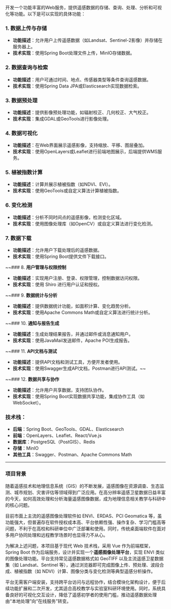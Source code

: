 开发一个功能丰富的Web服务，提供遥感数据的存储、查询、处理、分析和可视化等功能。以下是可以实现的具体功能：

### 1. **数据上传与存储**
   - **功能描述**：允许用户上传遥感数据（如Landsat、Sentinel-2影像）并存储在服务器上。
   - **技术实现**：使用Spring Boot处理文件上传，MinIO存储数据。

### 2. **数据查询与检索**
   - **功能描述**：用户可通过时间、地点、传感器类型等条件查询遥感数据。
   - **技术实现**：使用Spring Data JPA或Elasticsearch实现数据检索。

### 3. **数据预处理**
   - **功能描述**：提供影像预处理功能，如辐射校正、几何校正、大气校正。
   - **技术实现**：集成GDAL或GeoTools进行影像处理。

### 4. **数据可视化**
   - **功能描述**：在Web界面展示遥感影像，支持缩放、平移、图层叠加。
   - **技术实现**：使用OpenLayers或Leaflet进行前端地图展示，后端提供WMS服务。

### 5. **植被指数计算**
   - **功能描述**：计算并展示植被指数（如NDVI、EVI）。
   - **技术实现**：使用GeoTools或自定义算法计算植被指数。

### 6. **变化检测**
   - **功能描述**：分析不同时间点的遥感影像，检测变化区域。
   - **技术实现**：使用图像处理库（如OpenCV）或自定义算法进行变化检测。

### 7. **数据下载**
   - **功能描述**：允许用户下载处理后的遥感数据。
   - **技术实现**：使用Spring Boot提供文件下载接口。

~~### 8. **用户管理与权限控制**
   - **功能描述**：实现用户注册、登录、权限管理，控制数据访问权限。
   - **技术实现**：使用 Shiro 进行用户认证和授权。

~~### 9. **数据统计与分析**
   - **功能描述**：提供数据统计功能，如面积计算、变化趋势分析。
   - **技术实现**：使用Apache Commons Math或自定义算法进行统计分析。

~~### 10. **通知与报告生成**
   - **功能描述**：生成处理结果报告，并通过邮件或消息通知用户。
   - **技术实现**：使用JavaMail发送邮件，Apache POI生成报告。

~~### 11. **API文档与测试**
   - **功能描述**：提供API文档和测试工具，方便开发者使用。
   - **技术实现**：使用Swagger生成API文档，Postman进行API测试。~~

~~### 12. **数据共享与协作**
   - **功能描述**：允许用户共享数据，支持团队协作。
   - **技术实现**：使用Spring Boot实现数据共享功能，集成协作工具（如WebSocket）。

### 技术栈：
- **后端**：Spring Boot、GeoTools、GDAL、Elasticsearch
- **前端**：OpenLayers、Leaflet、React/Vue.js
- **数据库**：PostgreSQL（PostGIS）、Redis
- **存储**：MinIO
- **其他工具**：Swagger、Postman、Apache Commons Math


---

### 项目背景

随着遥感技术和地理信息系统（GIS）的不断发展，遥感图像在资源调查、生态监测、城市规划、灾害评估等领域得到广泛应用。在高分辨率遥感卫星数据日益丰富的今天，如何高效处理和分析海量遥感图像数据，成为地理信息相关教学与科研中的核心问题。

目前市面上主流的遥感图像处理软件如 ENVI、ERDAS、PCI Geomatica 等，虽功能强大，但普遍存在软件授权成本高、平台依赖性强、操作复杂、学习门槛高等问题，不利于在高校和科研单位中广泛部署和使用。同时，传统桌面端软件在面对多用户协同处理和远程教学场景时也显得力不从心。

为解决上述问题，本项目基于现代 Web 技术栈，采用 Vue 作为前端框架，Spring Boot 作为后端服务，设计并实现一个**遥感图像处理平台**，实现 ENVI 类似的图像处理功能。平台支持常见遥感数据格式如 GeoTIFF 以及主流遥感卫星数据集（如 Landsat、Sentinel 等），通过浏览器即可完成图像上传、预处理、波段合成、植被指数（如 NDVI）计算、图像分类与变化检测等典型遥感分析操作。

平台无需客户端安装，支持跨平台访问与远程协作，结合模块化架构设计，便于后续功能扩展和二次开发，尤其适合高校教学与实验室科研环境使用。同时，系统具备良好的可视化交互设计，降低了遥感初学者的使用门槛，推动遥感数据处理由“本地处理”向“在线服务”转变。
